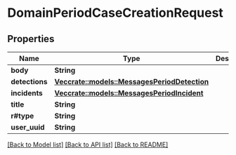 # DomainPeriodCaseCreationRequest

## Properties

Name | Type | Description | Notes
------------ | ------------- | ------------- | -------------
**body** | **String** |  |
**detections** | [**Vec<crate::models::MessagesPeriodDetection>**](messages.Detection.md) |  |
**incidents** | [**Vec<crate::models::MessagesPeriodIncident>**](messages.Incident.md) |  |
**title** | **String** |  |
**r#type** | **String** |  |
**user_uuid** | **String** |  |

[[Back to Model list]](../README.md#documentation-for-models) [[Back to API list]](../README.md#documentation-for-api-endpoints) [[Back to README]](../README.md)
